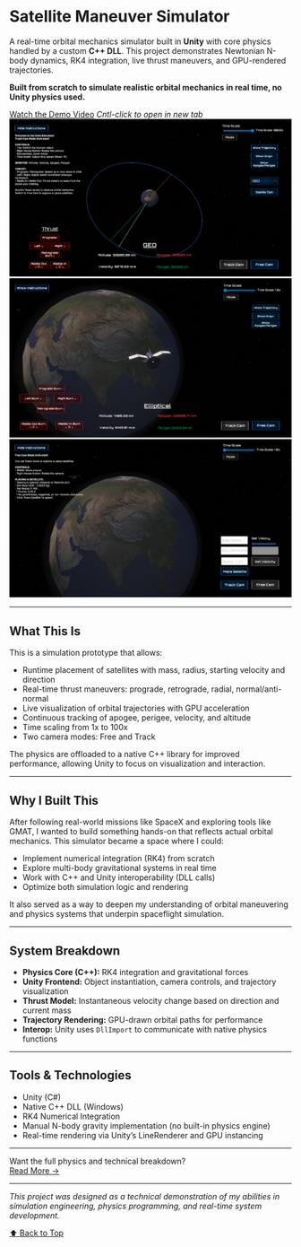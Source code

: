 # Satellite Maneuver Simulator

A real-time orbital mechanics simulator built in **Unity** with core physics handled by a custom **C++ DLL**. This project demonstrates Newtonian N-body dynamics, RK4 integration, live thrust maneuvers, and GPU-rendered trajectories.

**Built from scratch to simulate realistic orbital mechanics in real time, no Unity physics used.**

[Watch the Demo Video](https://www.youtube.com/watch?v=aADKGJIdwKM) *Cntl-click to open in new tab*
![Orbit Mechanics Simulator in Track Cam](./Assets/Images/02-19Track.png)
![Satellite Close Up Elliptical Orbit](./Assets/Images/02-03SatelliteCloseUp.png)
![Simulator in Free Cam](./Assets/Images/02-03Free.png)

---

## What This Is

This is a simulation prototype that allows:

- Runtime placement of satellites with mass, radius, starting velocity and direction
- Real-time thrust maneuvers: prograde, retrograde, radial, normal/anti-normal
- Live visualization of orbital trajectories with GPU acceleration
- Continuous tracking of apogee, perigee, velocity, and altitude
- Time scaling from 1x to 100x
- Two camera modes: Free and Track

The physics are offloaded to a native C++ library for improved performance, allowing Unity to focus on visualization and interaction.

---

## Why I Built This

After following real-world missions like SpaceX and exploring tools like GMAT, I wanted to build something hands-on that reflects actual orbital mechanics. This simulator became a space where I could:

- Implement numerical integration (RK4) from scratch
- Explore multi-body gravitational systems in real time
- Work with C++ and Unity interoperability (DLL calls)
- Optimize both simulation logic and rendering

It also served as a way to deepen my understanding of orbital maneuvering and physics systems that underpin spaceflight simulation.

---

## System Breakdown

- **Physics Core (C++):** RK4 integration and gravitational forces
- **Unity Frontend:** Object instantiation, camera controls, and trajectory visualization
- **Thrust Model:** Instantaneous velocity change based on direction and current mass
- **Trajectory Rendering:** GPU-drawn orbital paths for performance
- **Interop:** Unity uses `DllImport` to communicate with native physics functions

---

## Tools & Technologies

- Unity (C#)
- Native C++ DLL (Windows)
- RK4 Numerical Integration
- Manual N-body gravity implementation (no built-in physics engine)
- Real-time rendering via Unity’s LineRenderer and GPU instancing

---

Want the full physics and technical breakdown?  
[Read More →](./TECHNICAL_README.md)

---

*This project was designed as a technical demonstration of my abilities in simulation engineering, physics programming, and real-time system development.*

[⬆ Back to Top](#satellite-maneuver-simulator)
